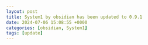 ```yaml
---
layout: post
title: System1 by obsidian has been updated to 0.9.1
date: 2024-07-06 15:08:55 +0000
categories: [obsidian, System1]
tags: [update]
---
```


